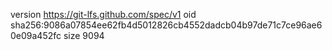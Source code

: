 version https://git-lfs.github.com/spec/v1
oid sha256:9086a07854ee62fb4d5012826cb4552dadcb04b97de71c7ce96ae60e09a452fc
size 9094
